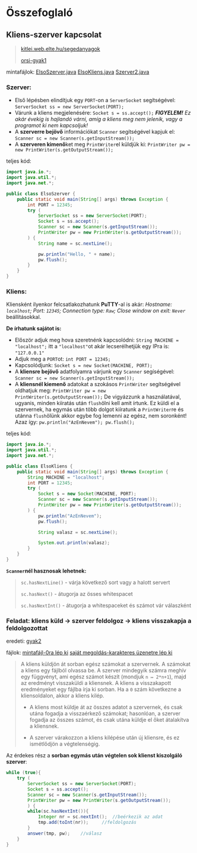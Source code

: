 # Összefoglaló

## Kliens-szerver kapcsolat
> [kitlei.web.elte.hu/segedanyagok](http://kitlei.web.elte.hu/segedanyagok/felev/2018-2019-tavasz/osztott/osztott-feladatok.html#kliens-szerver)
>
>[orsi-gyak1](https://github.com/gabboraron/orsi-gyak1)

mintafájlok: [ElsoSzerver.java](https://github.com/gabboraron/orsi-osszefoglalo/blob/master/gy1/ElsoSzerver.java) [ElsoKliens.java](https://github.com/gabboraron/orsi-osszefoglalo/blob/master/gy1/ElsoKliens.java) [Szerver2.java](https://github.com/gabboraron/orsi-osszefoglalo/blob/master/gy1/Szerver2.java)

### Szerver:
- Első lépésben elindítjuk egy `PORT`-on a `ServerSocket` segítségével: `ServerSocket ss = new ServerSocket(PORT);`
- Várunk a kliens megjelenésére: `Socket s = ss.accept();` _**FIGYELEM!** Ez akár évekig is hajlandó várni, amíg a kliens meg nem jelenik, vagy a programot ki nem kapcsoljuk!_ 
- A **szerverre bejövő** információkat `Scanner` segítségével kapjuk el: `Scanner sc = new Scanner(s.getInputStream());`
- A **szerveren kimenő**ket meg `PrintWriter`el küldjük ki: `PrintWriter pw = new PrintWriter(s.getOutputStream());`

teljes kód:
````Java
import java.io.*;
import java.util.*;
import java.net.*;

public class ElsoSzerver {
	public static void main(String[] args) throws Exception {
		int PORT = 12345;
		try (
			ServerSocket ss = new ServerSocket(PORT);
			Socket s = ss.accept();
			Scanner sc = new Scanner(s.getInputStream());
			PrintWriter pw = new PrintWriter(s.getOutputStream());
		) {
			String name = sc.nextLine();

			pw.println("Hello, " + name);
			pw.flush();
		}
	}
}
````

### Kliens:
Kliensként ilyenkor felcsatlakozhatunk **PuTTY**-al is akár: _Hostname: `localhost`; Port: `12345`; Connection type: `Raw`; Close window on exit: `Never`_ beállításokkal.

**De írhatunk sajátot is:**
- Először adjuk meg hova szeretnénk kapcsolódni: `String MACHINE = "localhost";` itt a `"localhost"`ot akár lecserélhetjük egy IPra is: `"127.0.0.1"`
- Adjuk meg a `PORT`ot: `int PORT = 12345;`
- Kapcsolódjunk: `Socket s = new Socket(MACHINE, PORT);`
- A **kliensre bejövő** adatfolyamra várjunk egy `Scanner` segíségével: `Scanner sc = new Scanner(s.getInputStream());` 
- A **kliensnél kiemenő** adatokat a szokásos `PrintWriter` segítségével oldhatjuk meg: `PrintWriter pw = new PrintWriter(s.getOutputStream());` De vigyázzunk a használatával, ugyanis, minden kiíratás után `flush`ölni kell amit írtunk. Ez küldi el a szervernek, ha egymás után több dolgot kiíratunk a `PrintWriter`re és utánna `flush`ölünk akkor egybe fog lemenni az egész, nem soronként! Azaz így: `pw.println("AzEnNevem"); pw.flush();`

teljes kód: 
````Java
import java.io.*;
import java.util.*;
import java.net.*;

public class ElsoKliens {
	public static void main(String[] args) throws Exception {
		String MACHINE = "localhost";
		int PORT = 12345;
		try (
			Socket s = new Socket(MACHINE, PORT);
			Scanner sc = new Scanner(s.getInputStream());
			PrintWriter pw = new PrintWriter(s.getOutputStream());
		) {
			pw.println("AzEnNevem");
			pw.flush();

			String valasz = sc.nextLine();

			System.out.println(valasz);
		}
	}
}
````
**`Scanner`nél hasznosak lehetnek:**
> `sc.hasNextLine()` - várja következő sort vagy a halott servert
>
> `sc.hasNext()`     - átugorja az össes whitespacet
>
> `sc.hasNextInt()`  - átugorja a whitespaceket és számot vár válaszként

### Feladat: kliens küld -> szerver feldolgoz -> kliens visszakapja a feldolgozottat
eredeti: [gyak2](https://github.com/gabboraron/orsi-gyak2)

fájlok: [mintafájl-0ra lép ki](https://github.com/gabboraron/orsi-osszefoglalo/blob/master/gy2/Szerver3.java) [saját megoldás-karakteres üzenetre lép ki](https://github.com/gabboraron/orsi-osszefoglalo/blob/master/gy2/server.java)

> A kliens küldjön át sorban egész számokat a szervernek. A számokat a kliens egy fájlból olvassa be. A szerver mindegyik számra meghív egy függvényt, ami egész számot készít (mondjuk `n ↦ 2*n+1`), majd az eredményt visszaküldi a kliensnek. A kliens a visszakapott eredményeket egy fájlba írja ki sorban. Ha a `0` szám következne a kliensoldalon, akkor a kliens kilép.
>
> * A kliens most küldje át az összes adatot a szervernek, és csak utána fogadja a visszaérkező számokat; hasonlóan, a szerver fogadja az összes számot, és csak utána küldje el őket átalakítva a kliensnek.
> 
> * A szerver várakozzon a kliens kilépése után új kliensre, és ez ismétlődjön a végtelenségig.

Az érdekes rész a **sorban egymás után végtelen sok klienst kiszolgáló szerver**:
````Java
while (true){
	try (
		ServerSocket ss = new ServerSocket(PORT);
		Socket s = ss.accept();
		Scanner sc = new Scanner(s.getInputStream());
		PrintWriter pw = new PrintWriter(s.getOutputStream());
		) {
		while(sc.hasNextInt()){
			Integer nr = sc.nextInt(); 	//beérkezik az adat
			tmp.add(toInt(nr));		//feldolgozás
		}	
		answer(tmp, pw);	//válasz
	}
}
````
